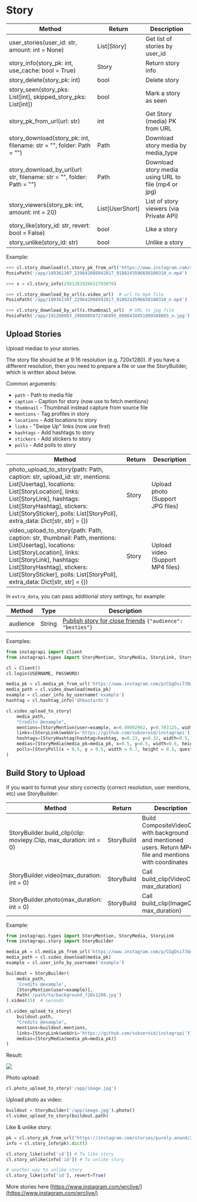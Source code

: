 # Story

| Method                                                                 | Return          | Description
| ---------------------------------------------------------------------- | --------------- | ----------------------------------
| user_stories(user_id: str, amount: int = None)                         | List[Story]     | Get list of stories by user_id
| story_info(story_pk: int, use_cache: bool = True)                      | Story           | Return story info
| story_delete(story_pk: int)                                            | bool            | Delete story
| story_seen(story_pks: List[int], skipped_story_pks: List[int])         | bool            | Mark a story as seen
| story_pk_from_url(url: str)                                            | int             | Get Story (media) PK from URL
| story_download(story_pk: int, filename: str = "", folder: Path = "")   | Path            | Download story media by media_type
| story_download_by_url(url: str, filename: str = "", folder: Path = "") | Path            | Download story media using URL to file (mp4 or jpg)
| story_viewers(story_pk: int, amount: int = 20)                         | List[UserShort] | List of story viewers (via Private API)
| story_like(story_id: str, revert: bool = False)                        | bool            | Like a story
| story_unlike(story_id: str)                                            | bool            | Unlike a story

Example:

``` python
>>> cl.story_download(cl.story_pk_from_url('https://www.instagram.com/stories/example/2581281926631793076/'))
PosixPath('/app/189361307_229642088942817_9180243596650100310_n.mp4')

>>> s = cl.story_info(2581281926631793076)

>>> cl.story_download_by_url(s.video_url)  # url to mp4 file
PosixPath('/app/189361307_229642088942817_9180243596650100310_n.mp4')

>>> cl.story_download_by_url(s.thumbnail_url)  # URL to jpg file
PosixPath('/app/191260083_2908005872746895_8988438451809588865_n.jpg')
```

## Upload Stories

Upload medias to your stories.

The story file should be at 9:16 resolution (e.g. 720x1280).
If you have a different resolution, then you need to prepare a file or use the StoryBuilder, which is written about below.

Common arguments:

* `path` - Path to media file
* `caption` - Caption for story (now use to fetch mentions)
* `thumbnail` - Thumbnail instead capture from source file
* `mentions` - Tag profiles in story
* `locations` - Add locations to story
* `links` - "Swipe Up" links (now use first)
* `hashtags` - Add hashtags to story
* `stickers` - Add stickers to story
* `polls` - Add polls to story

| Method                               | Return   | Description
| ------------------------------------ | -------- | -------------
| photo_upload_to_story(path: Path, caption: str, upload_id: str, mentions: List[Usertag], locations: List[StoryLocation], links: List[StoryLink], hashtags: List[StoryHashtag], stickers: List[StorySticker], polls: List[StoryPoll], extra_data: Dict[str, str] = {})  | Story  | Upload photo (Support JPG files)
| video_upload_to_story(path: Path, caption: str, thumbnail: Path, mentions: List[Usertag], locations: List[StoryLocation], links: List[StoryLink], hashtags: List[StoryHashtag], stickers: List[StorySticker], polls: List[StoryPoll], extra_data: Dict[str, str] = {}) | Story  | Upload video (Support MP4 files)

In `extra_data`, you can pass additional story settings, for example:

| Method            | Type   | Description
| ----------------- | ------ | ------------------
| audience          | String | [Publish story for close friends](https://github.com/subzeroid/instagrapi/issues/1210) `{"audience": "besties"}`


Examples:

``` python
from instagrapi import Client
from instagrapi.types import StoryMention, StoryMedia, StoryLink, StoryHashtag

cl = Client()
cl.login(USERNAME, PASSWORD)

media_pk = cl.media_pk_from_url('https://www.instagram.com/p/CGgDsi7JQdS/')
media_path = cl.video_download(media_pk)
example = cl.user_info_by_username('example')
hashtag = cl.hashtag_info('dhbastards')

cl.video_upload_to_story(
    media_path,
    "Credits @example",
    mentions=[StoryMention(user=example, x=0.49892962, y=0.703125, width=0.8333333333333334, height=0.125)],
    links=[StoryLink(webUri='https://github.com/subzeroid/instagrapi')],
    hashtags=[StoryHashtag(hashtag=hashtag, x=0.23, y=0.32, width=0.5, height=0.22)],
    medias=[StoryMedia(media_pk=media_pk, x=0.5, y=0.5, width=0.6, height=0.8)],
    polls=[StoryPoll(x = 0.5, y = 0.5, width = 0.7, height = 0.5, question = "Question", options = ["Option 1", "Option 2", "Option 3"])],
)
```

## Build Story to Upload

If you want to format your story correctly (correct resolution, user mentions, etc) use StoryBuilder:

| Method                                                | Return     | Description                              |
| ----------------------------------------------------- | ---------- | ---------------------------------------- |
| StoryBuilder.build_clip(clip: moviepy.Clip, max_duration: int = 0) | StoryBuild | Build CompositeVideoClip with background and mentioned users. Return MP4 file and mentions with coordinates |
| StoryBuilder.video(max_duration: int = 0)            | StoryBuild | Call build_clip(VideoClip, max_duration) |
| StoryBuilder.photo(max_duration: int = 0)            | StoryBuild | Call build_clip(ImageClip, max_duration) |

Example:

``` python
from instagrapi.types import StoryMention, StoryMedia, StoryLink
from instagrapi.story import StoryBuilder

media_pk = cl.media_pk_from_url('https://www.instagram.com/p/CGgDsi7JQdS/')
media_path = cl.video_download(media_pk)
example = cl.user_info_by_username('example')

buildout = StoryBuilder(
    media_path,
    'Credits @example',
    [StoryMention(user=example)],
    Path('/path/to/background_720x1280.jpg')
).video(15)  # seconds

cl.video_upload_to_story(
    buildout.path,
    "Credits @example",
    mentions=buildout.mentions,
    links=[StoryLink(webUri='https://github.com/subzeroid/instagrapi')],
    medias=[StoryMedia(media_pk=media_pk)]
)
```

Result:

![](https://raw.githubusercontent.com/example/instagrapi/master/examples/dhb.gif)

Photo upload:

``` python
cl.photo_upload_to_story('/app/image.jpg')
```

Upload photo as video:

``` python
buildout = StoryBuilder('/app/image.jpg').photo()
cl.video_upload_to_story(buildout.path)
```

Like & unlike story:

```python
pk = cl.story_pk_from_url("https://instagram.com/stories/purely.anand/2884886531427631361/")
info = cl.story_info(pk).dict()

cl.story_like(info['id']) # To like story
cl.story_unlike(info['id']) # To unlike story

# another way to unlike story
cl.story_like(info['id'], revert=True)
```

More stories here [https://www.instagram.com/wrclive/](https://www.instagram.com/wrclive/)
